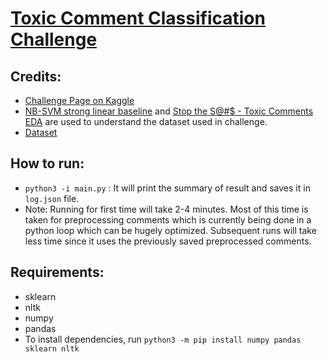 # [Toxic Comment Classification Challenge](https://www.kaggle.com/c/jigsaw-toxic-comment-classification-challenge/overview)

## Credits: 
* [Challenge Page on Kaggle](https://www.kaggle.com/c/jigsaw-toxic-comment-classification-challenge/overview)
* [NB-SVM strong linear baseline](https://www.kaggle.com/jhoward/nb-svm-strong-linear-baseline) and [Stop the S@#$ - Toxic Comments EDA](https://www.kaggle.com/jagangupta/stop-the-s-toxic-comments-eda) are used to understand the dataset used in challenge. 
* [Dataset](https://www.kaggle.com/c/jigsaw-toxic-comment-classification-challenge/data)

## How to run:
* `python3 -i main.py` : It will print the summary of result and saves it in `log.json` file.
* Note: Running for first time will take 2-4 minutes. Most of this time is taken for preprocessing comments which is currently being done in a python loop which can be hugely optimized. Subsequent runs will take less time since it uses the previously saved preprocessed comments.

## Requirements:
* sklearn
* nltk
* numpy 
* pandas 
* To install dependencies, run `python3 -m pip install numpy pandas sklearn nltk`